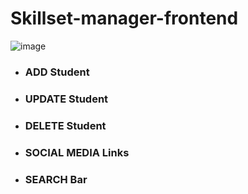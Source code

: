 # Skillset-manager-frontend
![image](https://drive.google.com/uc?export=view&id=1DqcdIIWdX09gMyQuNK7Ih--aJHztlrYX)


- ### ADD Student
- ### UPDATE Student
- ### DELETE Student
- ### SOCIAL MEDIA Links
- ### SEARCH Bar
